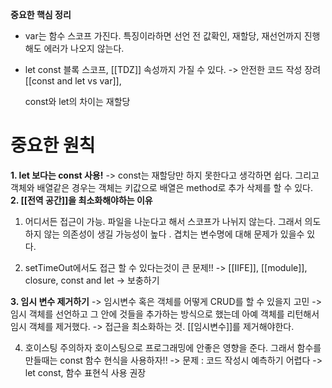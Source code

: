 ---
---

**중요한 핵심 정리**

- var는 함수 스코프 가진다. 특징이라하면 선언 전 값확인, 재할당, 재선언까지 진행해도 에러가 나오지 않는다.
- let const 블록 스코프, [[TDZ]] 속성까지 가질 수 있다. -> 안전한 코드 작성 장려
  [[const and let vs var]],

  const와 let의 차이는 재할당

# **중요한 원칙**

**1. let 보다는 const 사용!**
-> const는 재할당만 하지 못한다고 생각하면 쉽다. 그리고 객체와 배열같은 경우는 객체는 키값으로 배열은 method로 추가 삭제를 할 수 있다.  
**2. [[전역 공간]]을 최소화해야하는 이유**

1. 어디서든 접근이 가능. 파일을 나눈다고 해서 스코프가 나뉘지 않는다. 그래서 의도하지 않는 의존성이 생길 가능성이 높다
   . 겹치는 변수명에 대해 문제가 있을수 있다.

2. setTimeOut에서도 접근 할 수 있다는것이 큰 문제!!
   -> [[IIFE]], [[module]], closure, const and let
   -> 보충하기

**3. 임시 변수 제거하기**
-> 임시변수 혹은 객체를 어떻게 CRUD를 할 수 있을지 고민
-> 임시 객체를 선언하고 그 안에 것들을 추가하는 방식으로 했는데 아예 객체를 리턴해서 임시 객체를 제거했다.
-> 접근을 최소화하는 것.
[[임시변수]]를 제거해야한다.

4. 호이스팅 주의하자
   호이스팅으로 프로그래밍에 안좋은 영향을 준다. 그래서 함수를 만들때는 const 함수 현식을 사용하자!!
   -> 문제 : 코드 작성시 예측하기 어렵다
   -> let const, 함수 표현식 사용 권장
